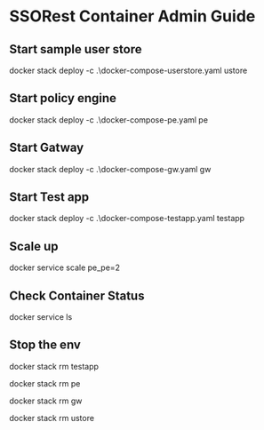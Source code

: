 # SSORest Container Admin Guide

## Start sample user store
docker stack deploy -c .\docker-compose-userstore.yaml ustore

## Start policy engine
docker stack deploy -c .\docker-compose-pe.yaml pe

## Start Gatway
docker stack deploy -c .\docker-compose-gw.yaml gw

## Start Test app
docker stack deploy -c .\docker-compose-testapp.yaml testapp

## Scale up 
docker service scale pe_pe=2

## Check Container Status
docker service ls

## Stop the env
docker stack rm testapp

docker stack rm pe

docker stack rm gw

docker stack rm ustore

